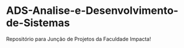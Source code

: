 # ADS-Analise-e-Desenvolvimento-de-Sistemas
Repositório para Junção de Projetos da Faculdade Impacta!
